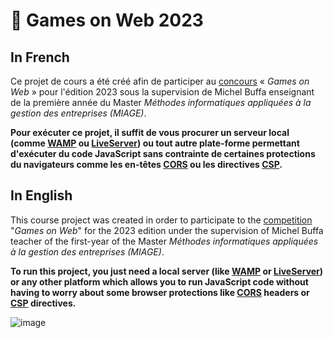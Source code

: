 # 👾 Games on Web 2023

## In French

Ce projet de cours a été créé afin de participer au [concours](https://www.cgi.com/france/fr-fr/event/games-on-web-2023) « *Games on Web* » pour l'édition 2023 sous la supervision de Michel Buffa enseignant de la première année du Master *Méthodes informatiques appliquées à la gestion des entreprises (MIAGE)*.

**Pour exécuter ce projet, il suffit de vous procurer un serveur local (comme [WAMP](https://www.wampserver.com/) ou [LiveServer](https://marketplace.visualstudio.com/items?itemName=ritwickdey.LiveServer)) ou tout autre plate-forme permettant d'exécuter du code JavaScript sans contrainte de certaines protections du navigateurs comme les en-têtes [CORS](https://developer.mozilla.org/en-US/docs/Web/HTTP/CORS) ou les directives [CSP](https://developer.mozilla.org/en-US/docs/Web/HTTP/CSP).**

## In English

This course project was created in order to participate to the [competition](https://www.cgi.com/france/fr-fr/event/games-on-web-2023) "*Games on Web*" for the 2023 edition under the supervision of Michel Buffa teacher of the first-year of the Master *Méthodes informatiques appliquées à la gestion des entreprises (MIAGE)*.

**To run this project, you just need a local server (like [WAMP](https://www.wampserver.com/) or [LiveServer](https://marketplace.visualstudio.com/items?itemName=ritwickdey.LiveServer)) or any other platform which allows you to run JavaScript code without having to worry about some browser protections like [CORS](https://developer.mozilla.org/en-US/docs/Web/HTTP/CORS) headers or [CSP](https://developer.mozilla.org/en-US/docs/Web/HTTP/CSP) directives.**

![image](https://user-images.githubusercontent.com/26360935/227262588-b3c2d598-84d1-4683-85d9-e024c3e85a88.png)